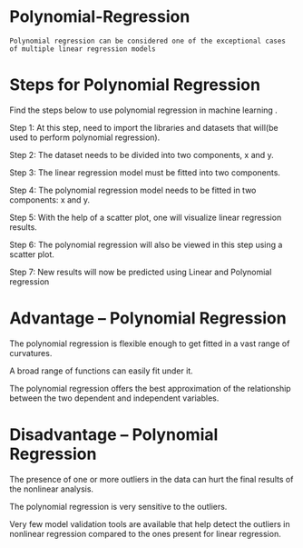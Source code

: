 #   Polynomial-Regression
    Polynomial regression can be considered one of the exceptional cases of multiple linear regression models
    
 #  Steps for Polynomial Regression
Find the steps below to use polynomial regression in machine learning .

Step 1: At this step,  need to import the libraries and datasets that will(be used to perform polynomial regression). 

Step 2: The dataset needs to be divided into two components, x and y. 

Step 3: The linear regression model must be fitted into two components. 

Step 4: The polynomial regression model needs to be fitted in two components: x and y. 

Step 5: With the help of a scatter plot, one will visualize linear regression results. 

Step 6: The polynomial regression will also be viewed in this step using a scatter plot. 

Step 7: New results will now be predicted using Linear and Polynomial regression

 # Advantage – Polynomial Regression
 
The polynomial regression is flexible enough to get fitted in a vast range of curvatures.

A broad range of functions can easily fit under it. 

The polynomial regression offers the best approximation of the relationship between the two dependent and independent variables. 

# Disadvantage – Polynomial Regression
The presence of one or more outliers in the data can hurt the final results of the nonlinear analysis. 

The polynomial regression is very sensitive to the outliers. 

Very few model validation tools are available that help detect the outliers in nonlinear regression compared to the ones present for linear regression. 
